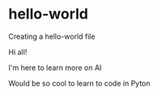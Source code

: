 # hello-world
Creating a hello-world file

Hi all!

I'm here to learn more on AI

Would be so cool to learn to code in Pyton
